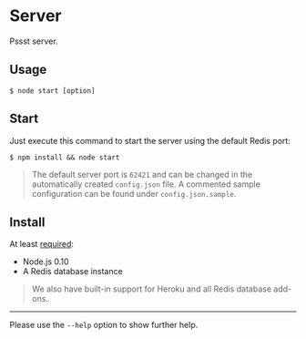 Server
======
Pssst server.

Usage
-----
```
$ node start [option]
```

Start
-----
Just execute this command to start the server using the default Redis port:

```
$ npm install && node start
```

> The default server port is `62421` and can be changed in the automatically 
> created `config.json` file. A commented sample configuration can be found 
> under `config.json.sample`.

Install
-------
At least [required](packages.json):

* Node.js 0.10
* A Redis database instance

> We also have built-in support for Heroku and all Redis database add-ons.

----
Please use the `--help` option to show further help.
